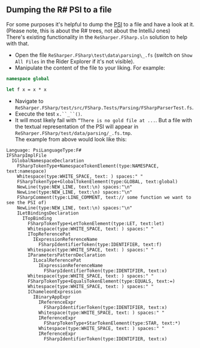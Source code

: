 ## Dumping the R# PSI to a file

For some purposes it's helpful to dump the [PSI](https://www.jetbrains.com/help/resharper/sdk/PSI.html) to a file and have a look at it. (Please note, this is about the R# trees, not about the IntelliJ ones)  
There's existing functionality in the `ReSharper.FSharp.sln` solution to help with that.
- Open the file `ReSharper.FSharp\test\data\parsing\_.fs` (switch on `Show All Files` in the Rider Explorer if it's not visible).
- Manipulate the content of the file to your liking. For example:
```fsharp
namespace global

let f x = x * x
```
- Navigate to `ReSharper.FSharp/test/src/FSharp.Tests/Parsing/FSharpParserTest.fs`.
- Execute the test `x.``_``()`.
- It will most likely fail with `“There is no gold file at ...`. But a file with the textual representation of the PSI will appear in `ReSharper.FSharp/test/data/parsing/_.fs.tmp`.  
  The example from above would look like this:
```
Language: PsiLanguageType:F#
IFSharpImplFile
  IGlobalNamespaceDeclaration
    FSharpTokenType+NamespaceTokenElement(type:NAMESPACE, text:namespace)
    Whitespace(type:WHITE_SPACE, text: ) spaces:" "
    FSharpTokenType+GlobalTokenElement(type:GLOBAL, text:global)
    NewLine(type:NEW_LINE, text:\n) spaces:"\n"
    NewLine(type:NEW_LINE, text:\n) spaces:"\n"
    FSharpComment(type:LINE_COMMENT, text:// some function we want to see the PSI of)
    NewLine(type:NEW_LINE, text:\n) spaces:"\n"
    ILetBindingsDeclaration
      ITopBinding
        FSharpTokenType+LetTokenElement(type:LET, text:let)
        Whitespace(type:WHITE_SPACE, text: ) spaces:" "
        ITopReferencePat
          IExpressionReferenceName
            FSharpIdentifierToken(type:IDENTIFIER, text:f)
        Whitespace(type:WHITE_SPACE, text: ) spaces:" "
        IParametersPatternDeclaration
          ILocalReferencePat
            IExpressionReferenceName
              FSharpIdentifierToken(type:IDENTIFIER, text:x)
        Whitespace(type:WHITE_SPACE, text: ) spaces:" "
        FSharpTokenType+EqualsTokenElement(type:EQUALS, text:=)
        Whitespace(type:WHITE_SPACE, text: ) spaces:" "
        IChameleonExpression
          IBinaryAppExpr
            IReferenceExpr
              FSharpIdentifierToken(type:IDENTIFIER, text:x)
            Whitespace(type:WHITE_SPACE, text: ) spaces:" "
            IReferenceExpr
              FSharpTokenType+StarTokenElement(type:STAR, text:*)
            Whitespace(type:WHITE_SPACE, text: ) spaces:" "
            IReferenceExpr
              FSharpIdentifierToken(type:IDENTIFIER, text:x)
```
